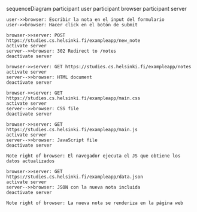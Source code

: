 sequenceDiagram
participant user
participant browser
participant server

    user->>browser: Escribir la nota en el input del formulario
    user->>browser: Hacer click en el botón de submit

    browser->>server: POST https://studies.cs.helsinki.fi/exampleapp/new_note
    activate server
    server-->>browser: 302 Redirect to /notes
    deactivate server

    browser->>server: GET https://studies.cs.helsinki.fi/exampleapp/notes
    activate server
    server-->>browser: HTML document
    deactivate server

    browser->>server: GET https://studies.cs.helsinki.fi/exampleapp/main.css
    activate server
    server-->>browser: CSS file
    deactivate server

    browser->>server: GET https://studies.cs.helsinki.fi/exampleapp/main.js
    activate server
    server-->>browser: JavaScript file
    deactivate server

    Note right of browser: El navegador ejecuta el JS que obtiene los datos actualizados

    browser->>server: GET https://studies.cs.helsinki.fi/exampleapp/data.json
    activate server
    server-->>browser: JSON con la nueva nota incluida
    deactivate server

    Note right of browser: La nueva nota se renderiza en la página web
